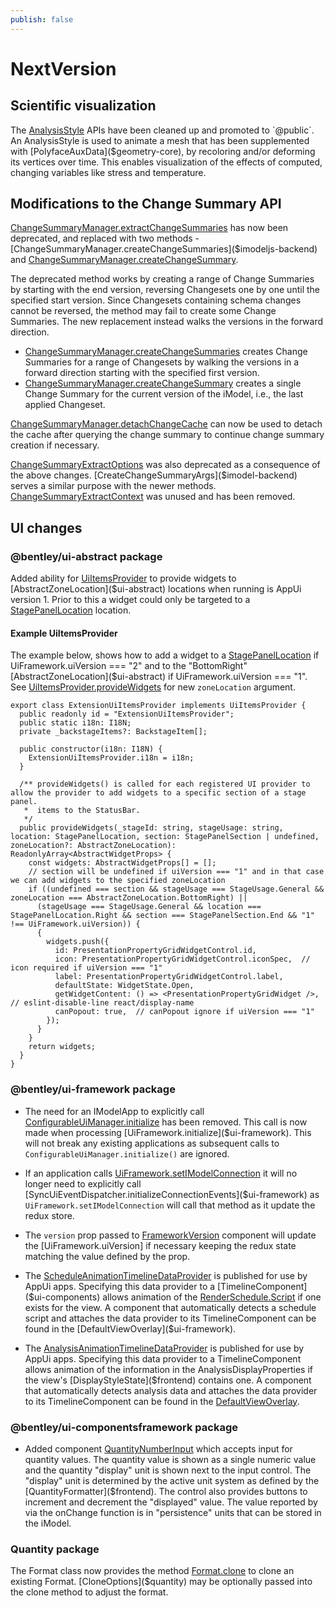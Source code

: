 ```yaml
---
publish: false
---
```

# NextVersion

## Scientific visualization

The [AnalysisStyle]($common) APIs have been cleaned up and promoted to `@public`. An AnalysisStyle is used to animate a mesh that has been supplemented with [PolyfaceAuxData]($geometry-core), by recoloring and/or deforming its vertices over time. This enables visualization of the effects of computed, changing variables like stress and temperature.

## Modifications to the Change Summary API

[ChangeSummaryManager.extractChangeSummaries]($imodeljs-backend) has now been deprecated, and replaced with two methods - [ChangeSummaryManager.createChangeSummaries]($imodeljs-backend) and [ChangeSummaryManager.createChangeSummary]($imodeljs-backend).

The deprecated method works by creating a range of Change Summaries by starting with the end version, reversing Changesets one by one until the specified start version. Since Changesets containing schema changes cannot be reversed, the method may fail to create some Change Summaries. The new replacement instead walks the versions in the forward direction.

- [ChangeSummaryManager.createChangeSummaries]($imodeljs-backend) creates Change Summaries for a range of Changesets by walking the versions in a forward direction starting with the specified first version.
- [ChangeSummaryManager.createChangeSummary]($imodeljs-backend) creates a single Change Summary for the current version of the iModel, i.e., the last applied Changeset.

[ChangeSummaryManager.detachChangeCache]($imodeljs-backend)  can now be used to detach the cache after querying the change summary to continue change summary creation if necessary.

[ChangeSummaryExtractOptions]($imodeljs-backend) was also deprecated as a consequence of the above changes. [CreateChangeSummaryArgs]($imodel-backend) serves a similar purpose with the newer methods.
[ChangeSummaryExtractContext]($imodeljs-backend) was unused and has been removed.

## UI changes

### @bentley/ui-abstract package

Added ability for [UiItemsProvider]($ui-abstract) to provide widgets to [AbstractZoneLocation]($ui-abstract) locations when running is AppUi version 1. Prior to this a widget could only be targeted to a [StagePanelLocation]($ui-abstract) location.

#### Example UiItemsProvider

The example below, shows how to add a widget to a [StagePanelLocation]($ui-abstract) if UiFramework.uiVersion === "2" and to the "BottomRight" [AbstractZoneLocation]($ui-abstract) if UiFramework.uiVersion === "1".  See [UiItemsProvider.provideWidgets]($ui-abstract) for new `zoneLocation` argument.

```tsx
export class ExtensionUiItemsProvider implements UiItemsProvider {
  public readonly id = "ExtensionUiItemsProvider";
  public static i18n: I18N;
  private _backstageItems?: BackstageItem[];

  public constructor(i18n: I18N) {
    ExtensionUiItemsProvider.i18n = i18n;
  }

  /** provideWidgets() is called for each registered UI provider to allow the provider to add widgets to a specific section of a stage panel.
   *  items to the StatusBar.
   */
  public provideWidgets(_stageId: string, stageUsage: string, location: StagePanelLocation, section: StagePanelSection | undefined, zoneLocation?: AbstractZoneLocation): ReadonlyArray<AbstractWidgetProps> {
    const widgets: AbstractWidgetProps[] = [];
    // section will be undefined if uiVersion === "1" and in that case we can add widgets to the specified zoneLocation
    if ((undefined === section && stageUsage === StageUsage.General && zoneLocation === AbstractZoneLocation.BottomRight) ||
      (stageUsage === StageUsage.General && location === StagePanelLocation.Right && section === StagePanelSection.End && "1" !== UiFramework.uiVersion)) {
      {
        widgets.push({
          id: PresentationPropertyGridWidgetControl.id,
          icon: PresentationPropertyGridWidgetControl.iconSpec,  // icon required if uiVersion === "1"
          label: PresentationPropertyGridWidgetControl.label,
          defaultState: WidgetState.Open,
          getWidgetContent: () => <PresentationPropertyGridWidget />, // eslint-disable-line react/display-name
          canPopout: true,  // canPopout ignore if uiVersion === "1"
        });
      }
    }
    return widgets;
  }
}
```

### @bentley/ui-framework package

- The need for an IModelApp to explicitly call [ConfigurableUiManager.initialize]($ui-framework) has been removed. This call is now made when processing [UiFramework.initialize]($ui-framework). This will not break any existing applications as subsequent calls to `ConfigurableUiManager.initialize()` are ignored.

- If an application calls [UiFramework.setIModelConnection]($ui-framework) it will no longer need to explicitly call [SyncUiEventDispatcher.initializeConnectionEvents]($ui-framework) as `UiFramework.setIModelConnection` will call that method as it update the redux store.

- The `version` prop passed to [FrameworkVersion]($ui-framework) component will update the [UiFramework.uiVersion] if necessary keeping the redux state matching the value defined by the prop.

- The [ScheduleAnimationTimelineDataProvider]($ui-framework) is published for use by AppUi apps. Specifying this data provider to a [TimelineComponent]($ui-components) allows animation of the [RenderSchedule.Script]($common) if one exists for the view. A component that automatically detects a schedule script and attaches the data provider to its TimelineComponent can be found in the [DefaultViewOverlay]($ui-framework).

- The [AnalysisAnimationTimelineDataProvider]($ui-framework) is published for use by AppUi apps. Specifying this data provider to a TimelineComponent allows animation of the information in the AnalysisDisplayProperties if the view's [DisplayStyleState]($frontend) contains one. A component that automatically detects analysis data and attaches the data provider to its TimelineComponent can be found in the [DefaultViewOverlay]($ui-framework).

### @bentley/ui-componentsframework package

- Added component [QuantityNumberInput]($ui-components) which accepts input for quantity values. The quantity value is shown as a single numeric value and the quantity "display" unit is shown next to the input control. The "display" unit is determined by the active unit system as defined by the [QuantityFormatter]($frontend). The control also provides buttons to increment and decrement the "displayed" value. The value reported by via the onChange function is in "persistence" units that can be stored in the iModel.

### Quantity package

The Format class now provides the method [Format.clone]($quantity) to clone an existing Format. [CloneOptions]($quantity) may be optionally passed into the clone method to adjust the format.
